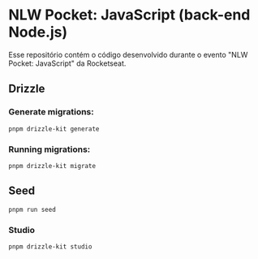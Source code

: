 # NLW Pocket: JavaScript (back-end Node.js)

Esse repositório contém o código desenvolvido durante o evento "NLW Pocket: JavaScript" da Rocketseat.

## Drizzle

### Generate migrations:

```
pnpm drizzle-kit generate
```

### Running migrations:

```
pnpm drizzle-kit migrate
```

## Seed

```
pnpm run seed
```

### Studio

```
pnpm drizzle-kit studio
```
